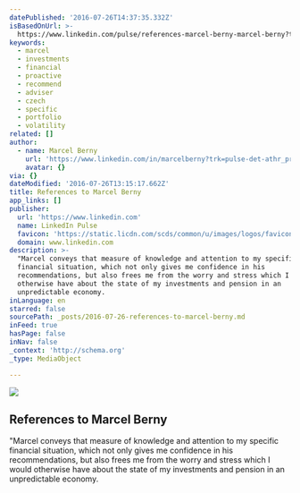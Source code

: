 ```yaml
---
datePublished: '2016-07-26T14:37:35.332Z'
isBasedOnUrl: >-
  https://www.linkedin.com/pulse/references-marcel-berny-marcel-berny?trk=prof-post
keywords:
  - marcel
  - investments
  - financial
  - proactive
  - recommend
  - adviser
  - czech
  - specific
  - portfolio
  - volatility
related: []
author:
  - name: Marcel Berny
    url: 'https://www.linkedin.com/in/marcelberny?trk=pulse-det-athr_prof-art_hdr'
    avatar: {}
via: {}
dateModified: '2016-07-26T13:15:17.662Z'
title: References to Marcel Berny
app_links: []
publisher:
  url: 'https://www.linkedin.com'
  name: LinkedIn Pulse
  favicon: 'https://static.licdn.com/scds/common/u/images/logos/favicons/v1/favicon.ico'
  domain: www.linkedin.com
description: >-
  "Marcel conveys that measure of knowledge and attention to my specific
  financial situation, which not only gives me confidence in his
  recommendations, but also frees me from the worry and stress which I would
  otherwise have about the state of my investments and pension in an
  unpredictable economy.
inLanguage: en
starred: false
sourcePath: _posts/2016-07-26-references-to-marcel-berny.md
inFeed: true
hasPage: false
inNav: false
_context: 'http://schema.org'
_type: MediaObject

---
```

<article style=""><img src="https://imgflo.herokuapp.com/graph/vahj1ThiexotieMo/6a593515c23e961aed0443ec37b52bcc/noop.jpg?input=https%3A%2F%2Fmedia.licdn.com%2Fmpr%2Fmpr%2FAAEAAQAAAAAAAAKyAAAAJDJjYjFiZDU5LWIxN2ItNDJkYi1hYmYwLWVmYTQ3MmE1NDIwZQ.jpg" /><h1>References to Marcel Berny</h1><p>"Marcel conveys that measure of knowledge and attention to my specific financial situation, which not only gives me confidence in his recommendations, but also frees me from the worry and stress which I would otherwise have about the state of my investments and pension in an unpredictable economy.</p></article>